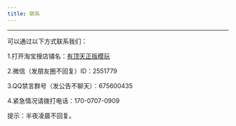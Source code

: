 ```yaml
---
title: 联系
---
```

<hr>
<p>可以通过以下方式联系我们：<p>
<p>1.打开淘宝搜店铺名：<a href="https://shop159421597.taobao.com">有顶天正版模玩</a></p>
<p>2.微信（发朋友圈不回复）ID：2551779</p>
<p>3.QQ禁言群号（发公告不聊天）：675600435</p>
<p>4.紧急情况请拨打电话：170-0707-0909</p>
<p>提示：半夜凌晨不回复。</p>
